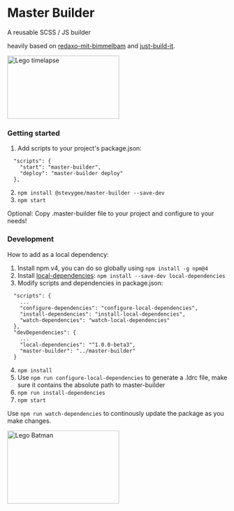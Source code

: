 # Master Builder
A reusable SCSS / JS builder

heavily based on [redaxo-mit-bimmelbam](https://github.com/FriendsOfREDAXO/redaxo-mit-bimmelbam) and [just-build-it](https://github.com/sympletech/just-build-it).

<img src="https://media.giphy.com/media/3ZALZoBtI1KJa/200w_d.gif" alt="Lego timelapse" width="256" height="144">

### Getting started
1. Add scripts to your project's package.json:
```
  "scripts": {
    "start": "master-builder",
    "deploy": "master-builder deploy"
  },
```
2. ```npm install @stevygee/master-builder --save-dev```
3. ```npm start```

Optional: Copy .master-builder file to your project and configure to your needs!

### Development
How to add as a local dependency:
1. Install npm v4, you can do so globally using ```npm install -g npm@4```
2. Install [local-dependencies](https://github.com/aam229/local-dependencies): ```npm install --save-dev local-dependencies```
3. Modify scripts and dependencies in package.json:
```
  "scripts": {
    ...
    "configure-dependencies": "configure-local-dependencies",
    "install-dependencies": "install-local-dependencies",
    "watch-dependencies": "watch-local-dependencies"
  },
  "devDependencies": {
    ...
    "local-dependencies": "^1.0.0-beta3",
    "master-builder": "../master-builder"
  }
```
4. ```npm install```
5. Use ```npm run configure-local-dependencies``` to generate a .ldrc file, make sure it contains the absolute path to master-builder
6. ```npm run install-dependencies```
7. ```npm start```

Use ```npm run watch-dependencies``` to continously update the package as you make changes.

<img src="https://media.giphy.com/media/JJhiRdcYfcokU/giphy.gif" alt="Lego Batman" width="256" height="167">
